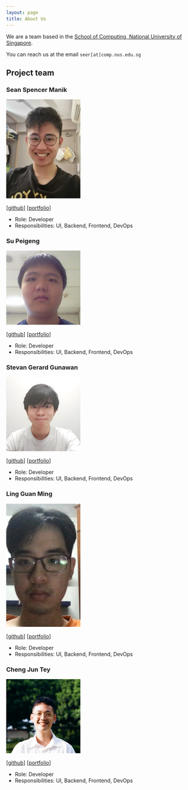 ```yaml
---
layout: page
title: About Us
---
```


We are a team based in the [School of Computing, National University of Singapore](http://www.comp.nus.edu.sg).

You can reach us at the email `seer[at]comp.nus.edu.sg`

## Project team


### Sean Spencer Manik

<img src="images/seanmanik.png" width="200px">

[[github](http://github.com/seanmanik)] [[portfolio](team/seanmanik.md)]

* Role: Developer
* Responsibilities: UI, Backend, Frontend, DevOps

### Su Peigeng

<img src="images/bacon-strips.png" width="200px">

[[github](http://github.com/bacon-strips)] [[portfolio](team/bacon-strips.md)]

* Role: Developer
* Responsibilities: UI, Backend, Frontend, DevOps

### Stevan Gerard Gunawan

<img src="images/gerardstevan.png" width="200px">

[[github](http://github.com/gerardstevan)]
[[portfolio](team/gerardstevan.md)]

* Role: Developer
* Responsibilities: UI, Backend, Frontend, DevOps

### Ling Guan Ming

<img src="images/ceereec.png" width="200px">

[[github](http://github.com/ceereec)]
[[portfolio](team/ceereec.md)]

* Role: Developer
* Responsibilities: UI, Backend, Frontend, DevOps

### Cheng Jun Tey

<img src="images/cjun1039.png" width="200px">

[[github](http://github.com/cjun1039)]
[[portfolio](team/cjun1039.md)]

* Role: Developer
* Responsibilities: UI, Backend, Frontend, DevOps
